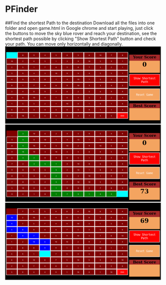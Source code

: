 # PFinder
##Find the shortest Path to the destination
Download all the files into one folder and open game.html in Google chrome and start playing, just click the buttons to move the sky blue rover and reach your destination, see the shortest path possible by clicking "Show Shortest Path" button and check your path. You can move only horizontally and diagonally.
![image of game](https://github.com/abajaj945/PFinder/blob/master/Screenshot%20from%202018-12-05%2010-14-06.png)
![image of game](https://github.com/abajaj945/PFinder/blob/master/Screenshot%20from%202018-12-07%2011-08-31.png)
![image of game](https://github.com/abajaj945/PFinder/blob/master/Screenshot%20from%202018-12-07%2011-08-58.png)
